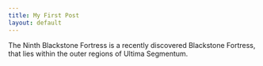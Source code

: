 ```yaml
---
title: My First Post
layout: default
---
```


The Ninth Blackstone Fortress is a recently discovered Blackstone Fortress, that lies within the outer regions of Ultima Segmentum.
